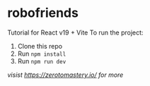 # robofriends
Tutorial for React v19 + Vite
To run the project: 

1. Clone this repo
2. Run `npm install`
3. Run `npm run dev`

*visist https://zerotomastery.io/ for more*